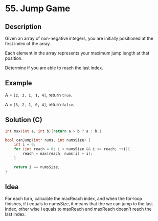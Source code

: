# 55. Jump Game
## Description

Given an array of non-negative integers, you are initially positioned at the first index of the array.

Each element in the array represents your maximum jump length at that position.

Determine if you are able to reach the last index.

## Example
A = ```[2, 3, 1, 1, 4]```, return ```true```.

A = ```[3, 2, 1, 0, 4]```, return ```false```.

## Solution (C)

```c
int max(int a, int b){return a > b ? a : b;}

bool canJump(int* nums, int numsSize) {
    int i = 0;
    for (int reach = 0; i < numsSize && i <= reach; ++i){
        reach = max(reach, nums[i] + i);
    }

    return i == numsSize;
}
```

## Idea
For each turn, calculate the maxReach index, and when the for-loop finishes, if i equals to numsSize, it means that the we can jump to the last index, other wise i equals to maxReach and maxReach doesn't reach the last index.
